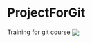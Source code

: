 # ProjectForGit
Training for git course
<a href="[https://github-readme-stats.vercel.app/api?username=Zoron87](https://github-readme-stats.vercel.app/api?username=Zoron87)">
  <img align="center" src="[https://github-readme-stats.vercel.app/api?username=Zoron87](https://github-readme-stats.vercel.app/api?username=Zoron87)" />
</a>
